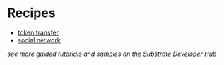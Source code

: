 # Recipes

* [token transfer](./token.md)
* [social network](./social.md)

*see more guided tutorials and samples on the [Substrate Developer Hub](https://github.com/substrate-developer-hub)*